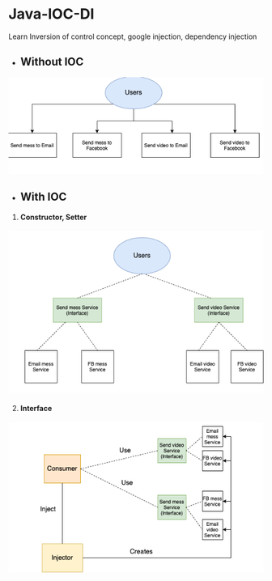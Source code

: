# Java-IOC-DI
Learn Inversion of control concept, google injection, dependency injection

* ## Without IOC ##

![UML](src/UMLDiagram_1.png)

* ## With IOC ##

1. #### Constructor, Setter ####

  ![UML](src/UMLDiagram_2.png)

2. #### Interface ####

  ![UML](src/UMLDiagram_3.png)
